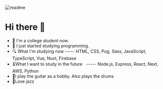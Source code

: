 
![readme](https://user-images.githubusercontent.com/71201308/99968993-3844fe00-2ddd-11eb-90c0-972f25ad58ce.png)
# Hi there :wave:
-  :pencil: I'm a college student now.
-  :muscle: I just started studying programming.
-  :mag: What I'm studying now ----- HTML, CSS, Pug, Sass, JavaScript, TypeScript, Vue, Nuxt, Firebase
- :hourglass_flowing_sand:What I want to study in the future　----- Node.js, Express, React, Next, AWS, Python
- :guitar:I play the guitar as a hobby. Also plays the drums
-  :saxophone:Love jazz
